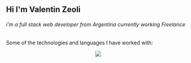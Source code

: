 <h2>Hi I'm Valentin Zeoli</h2>
<h6>i'm a full stack web developer from Argentina currently working Freelance</h6>
<p>Some of the technologies and languages I have worked with: </p>
<p align="center">
  <a href="https://skillicons.dev">
    <img src="https://skillicons.dev/icons?i=html,css,sass,js,ts,angular,jest,nodejs,npm,express,postman,mongodb,mysql,git,kubernetes,docker,jira,figma,linux,nginx,vscode,webpack" />
  </a>
</p>
